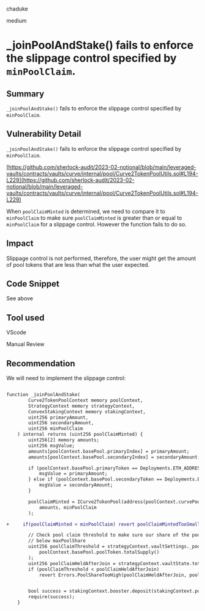 chaduke

medium

# _joinPoolAndStake() fails to enforce the slippage control specified by ``minPoolClaim``.

## Summary
``_joinPoolAndStake()`` fails to enforce the slippage control specified by ``minPoolClaim``. 

## Vulnerability Detail
``_joinPoolAndStake()`` fails to enforce the slippage control specified by ``minPoolClaim``. 

[https://github.com/sherlock-audit/2023-02-notional/blob/main/leveraged-vaults/contracts/vaults/curve/internal/pool/Curve2TokenPoolUtils.sol#L194-L229](https://github.com/sherlock-audit/2023-02-notional/blob/main/leveraged-vaults/contracts/vaults/curve/internal/pool/Curve2TokenPoolUtils.sol#L194-L229)

When ``poolClaimMinted`` is determined, we need to compare it to ``minPoolClaim`` to make sure ``poolClaimMinted`` is greater than or equal to  ``minPoolClaim`` for a slippage control. However the function fails to do so.







## Impact
Slippage control is not performed, therefore, the user might get the amount of pool tokens that are less than what the user expected. 



## Code Snippet
See above

## Tool used
VScode

Manual Review

## Recommendation
We will need to implement the slippage control:
```diff

function _joinPoolAndStake(
        Curve2TokenPoolContext memory poolContext,
        StrategyContext memory strategyContext,
        ConvexStakingContext memory stakingContext,
        uint256 primaryAmount,
        uint256 secondaryAmount,
        uint256 minPoolClaim
    ) internal returns (uint256 poolClaimMinted) {
        uint256[2] memory amounts;
        uint256 msgValue;
        amounts[poolContext.basePool.primaryIndex] = primaryAmount;
        amounts[poolContext.basePool.secondaryIndex] = secondaryAmount;

        if (poolContext.basePool.primaryToken == Deployments.ETH_ADDRESS) {
            msgValue = primaryAmount;
        } else if (poolContext.basePool.secondaryToken == Deployments.ETH_ADDRESS) {
            msgValue = secondaryAmount;
        }

        poolClaimMinted = ICurve2TokenPool(address(poolContext.curvePool)).add_liquidity{value: msgValue}(
            amounts, minPoolClaim
        );

+     if(poolClaimMinted < minPoolClaim) revert poolClaimMintedTooSmall();

        // Check pool claim threshold to make sure our share of the pool is
        // below maxPoolShare
        uint256 poolClaimThreshold = strategyContext.vaultSettings._poolClaimThreshold(
            poolContext.basePool.poolToken.totalSupply()
        );
        uint256 poolClaimHeldAfterJoin = strategyContext.vaultState.totalPoolClaim + poolClaimMinted;
        if (poolClaimThreshold < poolClaimHeldAfterJoin)
            revert Errors.PoolShareTooHigh(poolClaimHeldAfterJoin, poolClaimThreshold);


        bool success = stakingContext.booster.deposit(stakingContext.poolId, poolClaimMinted, true); // stake = true
        require(success);    
    }
```
